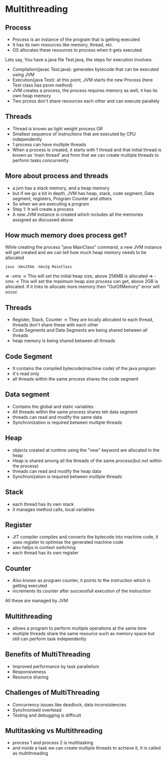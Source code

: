 # Multithreading

## Process
- Process is an instance of the program that is getting executed
- It has its own resources like memory, thread, etc.
- OS allocates these resources to process when it gets executed

Lets say, You have a java file Test.java, the steps for execution involves:
- Compilation(javac Test.java): generates bytecode that can be executed using JVM
- Execution(java Test): at this point, JVM starts the new Process (here Test class has psvm method)
- JVM creates a process, the process requires memory as well, it has its own heap memory
- Two prcess don't share resources each other and can execute parallely


## Threads
- Thread is known as light weight process
  OR
- Smallest sequence of instructions that are executed by CPU independently
- 1 process can have multiple threads
- When a process is created, it starts with 1 thread and that initial thread is known as 'main thread' and from that we can create multiple threads to perform tasks concurrenlty


## More about process and threads
- a jvm has a stack memory, and a heap memory 
- but if we go a bit in depth, JVM has heap, stack, code segment, Data segment, registers, Program Counter and others
-  So when we are executing a program
  - Step 1: It will create a process
  - A new JVM instance is created which includes all the memories assigned as discussed above

## How much memory does process get?
While creating the process "java MainClass" command, a new JVM instance will get created and we can tell how much heap memory needs to be allocated

`java -Xms256m -Xmx2g MainClass`

=> -xms<size> -> This will set the initial heap size, above 256MB is allocated
=> -xmx<size> -> This will set the maximum heap size process can get, above 2GB is allocated.  If it tries to allocate more memory then "OutOfMemory" error will occur.

## Threads
- Register, Stack, Counter -> They are locally allocated to each thread, threads don't share these with each other
- Code Segments and Data Segments are being shared between all threads
- heap memory is being shared between all threads

## Code Segment
- It contains the compiled bytecode(machine code) of the java program
- it's read only
- all threads within the same process shares the code segment

## Data segment
- Contains the global and static variables
- All threads within the same process shares teh data segment
- threads can read and modify the same data
- Synchronization is required between multiple threads

## Heap
- objects created at runtime using the "new" keyword are allocated in the heap
- Heap is shared among all the threads of the same process(but not within the process)
- threads can read and modify the heap data 
- Synchronization is required between multiple threads

## Stack
- each thread has its own stack
- it manages method calls, local variables

## Register
- JIT compiler compiles and converts the bytecode into machine code, it uses register to optimise the generated machine code
- also helps in context switching
- each thread has its own register

## Counter
- Also known as program counter, it points to the instruction which is getting executed
- increments its counter after successfull execution of the instruction

All these are managed by JVM

## Multithreading
- allows a program to perform multiple operations at the same time
- multiple threads share the same resource such as memory space but still can perform task independently

## Benefits of MultiThreading
- Improved performance by task parallelism
- Responsiveness
- Resource sharing

## Challenges of MultiThreading
- Concurrency issues like deadlock, data inconsistencies
- Synchronised overhead
- Testing and debugging is difficult

## Multitasking vs Multithreading
- process 1 and process 2 is multitasking
- and inside a task we can create multiple threads to achieve it, it is called as multithreading